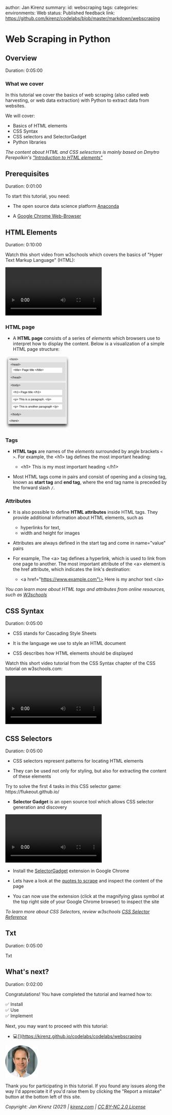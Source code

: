 author: Jan Kirenz
summary:
id: webscraping
tags:
categories:
environments: Web
status: Published
feedback link: https://github.com/kirenz/codelabs/blob/master/markdown/webscraping

# Web Scraping in Python

<!-- ------------------------ -->
## Overview

Duration: 0:05:00

### What we cover

In this tutorial we cover the basics of web scraping (also called web harvesting, or web data extraction) with Python to extract data from websites.

We will cover:

<aside class="positive">

- Basics of HTML elements
- CSS Syntax
- CSS selectors and SelectorGadget
- Python libraries

</aside>


*The content about HTML and CSS selesctors is mainly based on Dmytro Perepolkin's ["Introduction to HTML elements"](https://rvest.tidyverse.org/articles/harvesting-the-web.html)*

<!-- ------------------------ -->
## Prerequisites

Duration: 0:01:00

To start this tutorial, you need:

- The open source data science platform [Anaconda](https://kirenz.github.io/python-basics/docs/programming-toolkit.html#anaconda)

- A [Google Chrome Web-Browser](https://www.google.com/intl/de_de/chrome/)


<!-- ------------------------ -->
## HTML Elements 

Duration: 0:10:00

Watch this short video from w3schools which covers the basics of "Hyper Text Markup Language" (HTML): 

<video id="ewZ_YWbIWXI"></video>


### HTML page

- A **HTML page** consists of a series of *elements* which browsers use to interpret how to display the content. Below is a visualization of a simple HTML page structure:

<img src="img/html-page.png" alt="HTML page" width="200">


### Tags

- **HTML tags** are names of the *elements* surrounded by angle brackets `< >`. For example, the \<h1\> tag defines the most important heading:  

  - \<h1\> This is my most important heading \</h1\>

 
- Most HTML tags come in pairs and consist of opening and a closing tag, known as **start tag** and **end tag**, where the end tag name is preceded by the forward slash `/`.

### Attributes

- It is also possible to define **HTML attributes** inside HTML tags. They provide additional information about HTML elements, such as   
  - hyperlinks for text, 
  - width and height for images


- Attributes are always defined in the start tag and come in name="value" pairs

- For example, The \<a\> tag defines a hyperlink, which is used to link from one page to another. The most important attribute of the \<a\> element is the href attribute, which indicates the link's destination: 

  - \<a href="https://www.example.com"\>  Here is my anchor text \</a\>



*You can learn more about HTML tags and attributes from online resources, such as [W3schools](https://www.w3schools.com/html/default.asp)*


<!-- ------------------------ -->
## CSS Syntax

Duration: 0:05:00

- CSS stands for Cascading Style Sheets

- It is the language we use to style an HTML document

- CSS describes how HTML elements should be displayed


Watch this short video tutorial from the CSS Syntax chapter of the CSS tutorial on w3schools.com:

<video id="QqmCs2UTS8s"></video>


<!-- ------------------------ -->
## CSS Selectors

Duration: 0:05:00

- CSS selectors represent patterns for locating HTML elements 

- They can be used not only for styling, but also for extracting the content of these elements

<aside class="negative">
Try to solve the first 4 tasks in this CSS selector game:  https://flukeout.github.io/
</aside>


- **Selector Gadget** is an open source tool which allows CSS selector generation and discovery

<video id=52055686></video>

- Install the [SelectorGadget](https://chrome.google.com/webstore/detail/selectorgadget/mhjhnkcfbdhnjickkkdbjoemdmbfginb) extension in Google Chrome

- Lets have a look at the [quotes to scrape](http://quotes.toscrape.com/) and inspect the content of the page

- You can now use the extension (click at the magnifying glass symbol at the top right side of your Google Chrome browser) to inspect the site


*To learn more about CSS Selectors, review w3schools [CSS Selector Reference](https://www.w3schools.com/cssref/css_selectors.asp)*



<!-- ------------------------ -->
## Txt

Duration: 0:05:00

Txt

<!-- ------------------------ -->
## What's next?

Duration: 0:02:00

Congratulations! You have completed the tutorial and learned how to:

✅ Install  
✅ Use  
✅ Implement  

Next, you may want to proceed with this tutorial:

- 💻[](https://kirenz.github.io/codelabs/codelabs/webscraping


<img src="img/Jan.png" alt="Jan Kirenz" width="100">

Thank you for participating in this tutorial. If you found any issues along the way I'd appreciate it if you'd raise them by clicking the "Report a mistake" button at the bottom left of this site.

*Copyright: Jan Kirenz (2021) | [kirenz.com](https://www.kirenz.com) | [CC BY-NC 2.0 License](https://creativecommons.org/licenses/by-nc/2.0/)*
